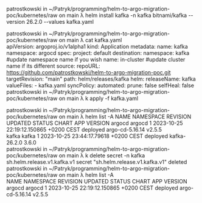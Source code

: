 patrostkowski in ~/Patryk/programming/helm-to-argo-migration-poc/kubernetes/raw on main λ helm install kafka -n kafka bitnami/kafka --version 26.2.0 --values kafka.yaml

patrostkowski in ~/Patryk/programming/helm-to-argo-migration-poc/kubernetes/raw on main λ cat kafka.yaml                                      
apiVersion: argoproj.io/v1alpha1
kind: Application
metadata:
  name: kafka
  namespace: argocd
spec:
  project: default
  destination:
    namespace: kafka  #update namespace name if you wish
    name: in-cluster   #update cluster name if its different
  source:
    repoURL: https://github.com/patrostkowski/helm-to-argo-migration-poc.git
    targetRevision: "main"
    path: helm/releases/kafka
    helm:
      releaseName: kafka
      valueFiles:
        - kafka.yaml
  syncPolicy:
    automated:
      prune: false
      selfHeal: false
patrostkowski in ~/Patryk/programming/helm-to-argo-migration-poc/kubernetes/raw on main λ k apply -f kafka.yaml

patrostkowski in ~/Patryk/programming/helm-to-argo-migration-poc/kubernetes/raw on main λ helm list -A
NAME  	NAMESPACE	REVISION	UPDATED                              	STATUS  	CHART          	APP VERSION
argocd	argocd   	1       	2023-10-25 22:19:12.150865 +0200 CEST	deployed	argo-cd-5.16.14	v2.5.5     
kafka 	kafka    	1       	2023-10-25 23:44:17.79618 +0200 CEST 	deployed	kafka-26.2.0   	3.6.0      
patrostkowski in ~/Patryk/programming/helm-to-argo-migration-poc/kubernetes/raw on main λ k delete secret -n kafka sh.helm.release.v1.kafka.v1 
secret "sh.helm.release.v1.kafka.v1" deleted
patrostkowski in ~/Patryk/programming/helm-to-argo-migration-poc/kubernetes/raw on main λ helm list -A                                        
NAME  	NAMESPACE	REVISION	UPDATED                              	STATUS  	CHART          	APP VERSION
argocd	argocd   	1       	2023-10-25 22:19:12.150865 +0200 CEST	deployed	argo-cd-5.16.14	v2.5.5